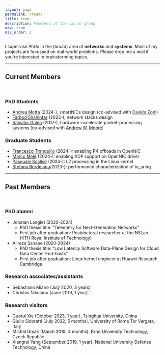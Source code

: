 ```yaml
---
layout: page
permalink: /team/
title: team
description: #members of the lab or group
nav: true
nav_order: 2
---
```


I supervise PhDs in the (broad) area of <b>networks</b> and <b>systems</b>. Most of my projects are focussed on real-world problems. Please drop me a mail if you're interested in brainstorming topics.

<hr>

## Current Members

<br>

### PhD Students

- [Andrea Motta]() (2024-), smartNICs design (co-advised with [Davide Zoni](https://zoni.faculty.polimi.it/))
- [Farbod Shahinfar](https://fshahinfar1.github.io/) (2023-), network stacks design
- [Salvator Galea](http://www.cl.cam.ac.uk/~sg774/) (2017-), hardware-accelerate packet-processing systems (co-advised with [Andrew W. Moore](https://www.cl.cam.ac.uk/~awm22/))

### Graduate Students

- [Francesco Tranquillo]() (2024-): enabling P4 offloads in OpenNIC
- [Marco Molè]() (2024-): enabling XDP support on OpenNIC driver
- [Pasquale Scalise]() (2024-): L7 processing in the Linux kernel
- [Stefano Bordeianu]()(2023-): performance characterization of io_uring

<hr>

## Past Members

<br>

### PhD alumni

- Jonatan Langlet (2020-2024)
  - PhD thesis title: "Telemetry for Next-Generation Networks"
  - First job after graduation: Postdoctoral researcher at the NSLab (KTH Royal Institute of Technology)
- Alireza Sanaee (2020-2024)
  - PhD thesis title: "Low Latency Software Data-Plane Design for Cloud Data Center End-hosts"
  - First job after graduation: Linux kernel engineer at Huawei Research Cambridge

### Research associates/assistants

- Sebastiano Miano (July 2020, 3 years)
- Christos Nikolaou (June 2019, 1 year)

### Research visitors

- Guorui Xie (October 2023, 1 year), Tsinghua University, China
- Giulio Sidoretti (July 2022, 5 months), University of Rome Tor Vergata, Italy
- Michal Orsàk (March 2019, 4 months), Brno University Technology, Czech Republic
- Xiangrui Yang (September 2019, 1 year), National University Defense Technology, China
